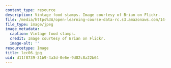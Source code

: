 ```yaml
---
content_type: resource
description: Vintage food stamps. Image courtesy of Brian on Flickr.
file: /media/https%3A/open-learning-course-data-rc.s3.amazonaws.com/14-01sc-principles-of-microeconomics-fall-2011/d11f873931b94a3d0e6e9d82c8a22b64_lec06.jpg
file_type: image/jpeg
image_metadata:
  caption: Vintage food stamps.
  credit: Image courtesy of Brian on Flickr.
  image-alt: ''
resourcetype: Image
title: lec06.jpg
uid: d11f8739-31b9-4a3d-0e6e-9d82c8a22b64
---
```

